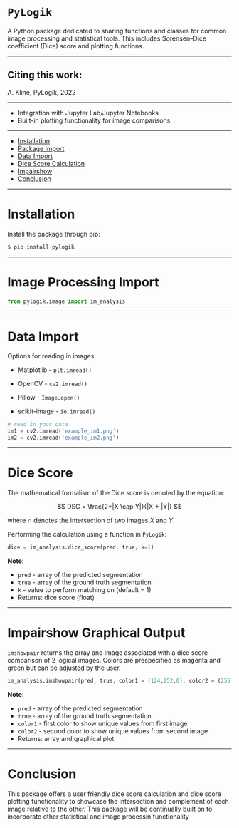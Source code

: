 `PyLogik`
=====

A Python package dedicated to sharing functions and classes for common image processing and statistical tools. This includes Sorensen–Dice coefficient (Dice) score and plotting functions.

---

## Citing this work:

A. Kline, PyLogik, 2022

---

* Integration with Jupyter Lab/Jupyter Notebooks
* Built-in plotting functionality for image comparisons

---

* [Installation](#installation)
* [Package Import](#image-processing-import )
* [Data Import](#data-import)
* [Dice Score Calculation](#dice-score)
* [Impairshow](#impairshow-graphical-output)
* [Conclusion](#conclusion)

---

# Installation

Install the package through pip:

```bash
$ pip install pylogik
```

----

# Image Processing Import 

```python
from pylogik.image import im_analysis
```

----

# Data Import

Options for reading in images:

* Matplotlib - `plt.imread()`

* OpenCV - `cv2.imread()`

* Pillow - `Image.open()`

* scikit-image - `io.imread()`

```python
# read in your data
im1 = cv2.imread('example_im1.png')
im2 = cv2.imread('example_im2.png')
```

----

# Dice Score
The mathematical formalism of the Dice score is denoted by the equation:

$$ DSC = \frac{2*|X \cap Y|}{|X|+ |Y|} $$

where $\cap$ denotes the intersection of two images $X$ and $Y$. 

Performing the calculation using a function in `PyLogik`:

```python
dice = im_analysis.dice_score(pred, true, k=1)
```

**Note:**
* `pred` - array of the predicted segmentation
* `true` - array of the ground truth segmentation
* `k` - value to perform matching on (default = 1)
* Returns: dice score (float)

---

# Impairshow Graphical Output

`imshowpair` returns the array and image associated with a dice score comparison of 2 logical images. Colors are prespecified as magenta and green but can be adjusted by the user. 

```python
im_analysis.imshowpair(pred, true, color1 = (124,252,0), color2 = (255,0,252), show_fig = True):
```

**Note:**
*  `pred` - array of the predicted segmentation
*  `true` - array of the ground truth segmentation
*  `color1` - first color to show unique values from first image
*  `color2` - second color to show unique values from second image
* Returns: array and graphical plot

---

# Conclusion
This package offers a user friendly dice score calculation and dice score plotting functionality to showcase the intersection and complement of each image relative to the other. This package will be continually built on to incorporate other statistical and image processin functionality 
